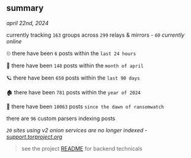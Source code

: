 
## summary
_april 22nd, 2024_

currently tracking `163` groups across `299` relays & mirrors - _`60` currently online_

⏲ there have been `6` posts within the `last 24 hours`

🦈 there have been `148` posts within the `month of april`

🪐 there have been `650` posts within the `last 90 days`

🏚 there have been `781` posts within the `year of 2024`

🦕 there have been `10063` posts `since the dawn of ransomwatch`

there are `96` custom parsers indexing posts

_`20` sites using v2 onion services are no longer indexed - [support.torproject.org](https://support.torproject.org/onionservices/v2-deprecation/)_

> see the project [README](https://github.com/joshhighet/ransomwatch#ransomwatch--) for backend technicals
